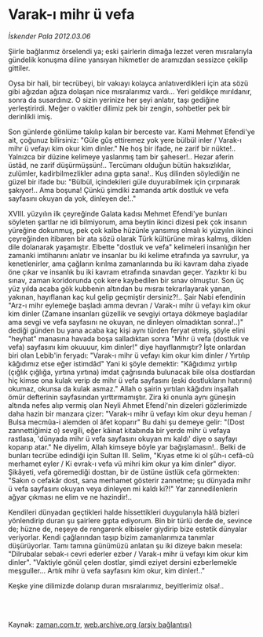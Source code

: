 # Varak-ı mihr ü vefa

*İskender Pala 2012.03.06*

<td class="columnist-detail">
<p>Şiirle bağlarımız örselendi ya; eski şairlerin dimağa lezzet veren mısralarıyla gündelik konuşma diline yansıyan hikmetler de aramızdan sessizce çekilip gittiler.</p>
<p>
<div id="haberMetinDiv">
<p>Oysa bir hali, bir tecrübeyi, bir vakıayı kolayca anlatıverdikleri için ata sözü gibi ağızdan ağıza dolaşan nice mısralarımız vardı... Yeri geldikçe mırıldanır, sonra da susardınız. O sizin yerinize her şeyi anlatır, taşı gediğine yerleştirirdi. Meğer o vakitler dilimiz pek bir zengin, sohbetler pek bir derinlikli imiş.
<p>Son günlerde gönlüme takılıp kalan bir berceste var. Kami Mehmet Efendi'ye ait, çoğunuz bilirsiniz: "Güle gûş ettiremez yok yere bülbül inler / Varak-ı mihr ü vefayı kim okur kim dinler." Ne hoş bir ifade, ne zarif bir nükte!.. Yalnızca bir düzine kelimeye yaslanmış tam bir şaheser!.. Hezar aferin üstâd, ne zarif düşürmüşsün!.. Tercümanı olduğun bütün haksızlıklar, zulümler, kadirbilmezlikler adına gıpta sana!.. Kuş dilinden söylediğin ne güzel bir ifade bu: "Bülbül, içindekileri güle duyurabilmek için çırpınarak şakıyor!.. Ama boşuna! Çünkü şimdiki zamanda artık dostluk ve vefa sayfasını okuyan da yok, dinleyen de!.."
<p>XVIII. yüzyılın ilk çeyreğinde Galata kadısı Mehmet Efendi'ye bunları söyleten şartlar ne idi bilmiyorum, ama beytin ikinci dizesi pek çok insanın yüreğine dokunmuş, pek çok kalbe hüzünle yansımış olmalı ki yüzyılın ikinci çeyreğinden itibaren bir ata sözü olarak Türk kültürüne miras kalmış, dilden dile dolanarak yaşamıştır. Elbette "dostluk ve vefa" kelimeleri insanlığın her zamanki imtihanını anlatır ve insanlar bu iki kelime etrafında ya savrulur, ya kenetlenirler, ama çağların kırılma zamanlarında bu iki kavram daha ziyade öne çıkar ve insanlık bu iki kavram etrafında sınavdan geçer. Yazıktır ki bu sınav, zaman koridorunda çok kere kaybedilen bir sınav olmuştur. Son üç yüz yılda acaba gök kubbenin altından bu mısraı tekrarlayarak yanan, yakınan, hayıflanan kaç kul gelip geçmiştir dersiniz?!.. Şair Nabi efendinin "Arz-ı mihr eylemeğe başladı amma devran / Varak-ı mihr ü vefayı kim okur kim dinler (Zamane insanları güzellik ve sevgiyi ortaya dökmeye başladılar ama sevgi ve vefa sayfasını ne okuyan, ne dinleyen olmadıktan sonra!..)" dediği günden bu yana acaba kaç kişi aynı türden feryat etmiş, şöyle elini "heyhat" manasına havada boşa salladıktan sonra "Mihr ü vefa (dostluk ve vefa) sayfasını kim okuuuur, kim dinler!" diye hayıflanmıştır? İşte onlardan biri olan Lebib'in feryadı: "Varak-ı mihr ü vefayı kim okur kim dinler / Yırtılıp kâğıdımız etse eğer istimdâd" Yani ki şöyle demektir: "Kâğıdımız yırtılıp (çığlık çığlığa, yırtına yırtına) imdat çağrısında bulunacak bile olsa dostlardan hiç kimse ona kulak verip de mihr ü vefa sayfasını (eski dostlukların hatırını) okumaz, okunsa da kulak asmaz." Allah o şairin yırtılan kâğıdını inşallah ömür defterinin sayfasından yırttırmamıştır. Zira ki onunla aynı güneşin altında nefes alıp vermiş olan Neyli Ahmet Efendi'nin dizeleri gözlerimizde daha hazin bir manzara çizer: "Varak-ı mihr ü vefayı kim okur deyu heman / Bulsa mecmûa-i alemden ol âfet koparır" Bu dahi şu demeye gelir: "(Dost zannettiğimiz o) sevgili, eğer kâinat kitabında bir yerde mihr ü vefaya rastlasa, 'dünyada mihr ü vefa sayfasını okuyan mı kaldı' diye o sayfayı koparıp atar." Ne diyelim, Allah kimseye böyle yar bağışlamasın!.. Belki de bunları tecrübe edindiği için Sultan III. Selim, "Kıyas etme ki ol şûh-ı cefâ-cû merhamet eyler / Ki evrak-ı vefa vü mihri kim okur ya kim dinler" diyor. Şikâyeti, vefa göremediği dosttan, bir de üstüne üstlük cefa görmekten: "Sakın o cefakâr dost, sana merhamet gösterir zannetme; şu dünyada mihr ü vefa sayfasını okuyan veya dinleyen mi kaldı ki?!" Yar zannedilenlerin ağyar çıkması ne elim ve ne hazindir!..
<p>Kendileri dünyadan geçtikleri halde hissettikleri duygularıyla hâlâ bizleri yönlendirip duran şu şairlere gıpta ediyorum. Bin bir türlü derde de, sevince de; hüzne de, neşeye de rengarenk elbiseler giydirip bize estetik dünyalar veriyorlar. Kendi çağlarından taşıp bizim zamanlarımıza tanımlar düşürüyorlar. Tamı tamına günümüzü anlatan şu iki dizeye bakın mesela: "Dilrubalar sebak-ı cevri ederler ezber / Varak-ı mihr ü vefayı kim okur kim dinler". "Vaktiyle gönül çelen dostlar, şimdi eziyet dersini ezberlemekle meşguller... Artık mihr ü vefa sayfasını kim okur, kim dinler!.."
<p>Keşke yine dilimizde dolanıp duran mısralarımız, beyitlerimiz olsa!.. </p></p></p></p></p></div>
</p>


<p><br>
		 </br></p></td>

Kaynak: [zaman.com.tr](http://zaman.com.tr/yazar.do?yazino=1255094), [web.archive.org (arşiv bağlantısı)](http://web.archive.org/web/20120411183907/http://www.zaman.com.tr:80/yazar.do?yazino=1255094)
